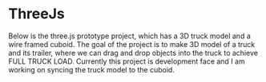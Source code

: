 # ThreeJs
Below is the three.js prototype project, which has a 3D truck model and a wire framed cuboid. The goal of the project is to make 3D model of a 
truck and its trailer, where we can drag and drop objects into the truck to achieve FULL TRUCK LOAD.
Currently this project is development face and I am working on syncing the truck model to the cuboid. 
